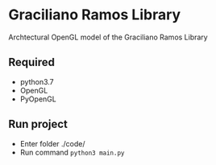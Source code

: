 # Graciliano Ramos Library
Archtectural OpenGL model of the Graciliano Ramos Library

## Required
- python3.7
- OpenGL
- PyOpenGL

## Run project
- Enter folder ./code/
- Run command ```python3 main.py```
